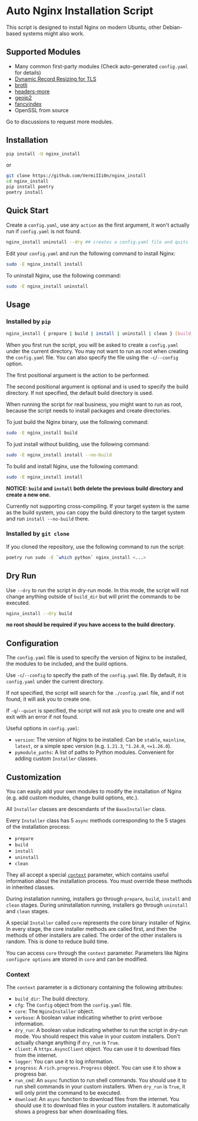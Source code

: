 # Auto Nginx Installation Script

This script is designed to install Nginx on modern Ubuntu, other Debian-based systems might also work.

## Supported Modules

- Many common first-party modules (Check auto-generated `config.yaml` for details)
- [Dynamic Record Resizing for TLS](https://github.com/nginx-modules/ngx_http_tls_dyn_size)
- [brotli](https://github.com/google/ngx_brotli)
- [headers-more](https://github.com/openresty/headers-more-nginx-module)
- [geoip2](https://github.com/leev/ngx_http_geoip2_module)
- [fancyindex](https://github.com/aperezdc/ngx-fancyindex)
- OpenSSL from source

Go to discussions to request more modules.

## Installation

```bash
pip install -U nginx_install
```

or

```bash
git clone https://github.com/VermiIIi0n/nginx_install
cd nginx_install
pip install poetry
poetry install
```

## Quick Start

Create a `config.yaml`, use any `action` as the first argument, it won't actually run if `config.yaml` is not found.

```bash
nginx_install uninstall --dry ## creates a config.yaml file and quits
```

Edit your `config.yaml` and run the following command to install Nginx:

```bash
sudo -E nginx_install install
```

To uninstall Nginx, use the following command:

```bash
sudo -E nginx_install uninstall
```

## Usage

### Installed by `pip`

```bash
nginx_install { prepare | build | install | uninstall | clean } [build_dir]
```

When you first run the script, you will be asked to create a `config.yaml` under the current directory. You may not want to run as root when creating the `config.yaml` file.
You can also specify the file using the `-c`/`--config` option.

The first positional argument is the action to be performed.

The second positional argument is optional and is used to specify the build directory. If not specified, the default build directory is used.

When running the script for real business, you might want to run as root, because the script needs to install packages and create directories.

To just build the Nginx binary, use the following command:

```bash
sudo -E nginx_install build
```

To just install without building, use the following command:

```bash
sudo -E nginx_install install --no-build
```

To build and install Nginx, use the following command:

```bash
sudo -E nginx_install install
```

**NOTICE: `build` and `install` both delete the previous build directory and create a new one.**

Currently not supporting cross-compiling. If your target system is the same as the build system, you can copy the build directory to the target system and run `install --no-build` there.

### Installed by `git clone`

If you cloned the repository, use the following command to run the script:

```bash
poetry run sudo -E `which python` nginx_install <...>
```

## Dry Run

Use `--dry` to run the script in dry-run mode. In this mode, the script will not change anything outside of `build_dir` but will print the commands to be executed.

```bash
nginx_install --dry build
```

**no root should be required if you have access to the build directory.**

## Configuration

The `config.yaml` file is used to specify the version of Nginx to be installed, the modules to be included, and the build options.

Use `-c`/`--config` to specify the path of the `config.yaml` file. By default, it is `config.yaml` under the current directory.

If not specified, the script will search for the `./config.yaml` file, and if not found, it will ask you to create one.

If `-q`/`--quiet` is specified, the script will not ask you to create one and will exit with an error if not found.

Useful options in `config.yaml`:

- `version`: The version of Nginx to be installed. Can be `stable`, `mainline`, `latest`, or a simple spec version (e.g. `1.21.3`, `^1.24.0`, `<=1.26.0`).
- `pymodule_paths`: A list of paths to Python modules. Convenient for adding custom `Installer` classes.

## Customization

You can easily add your own modules to modify the installation of Nginx (e.g. add custom modules, change build options, etc.).

All `Installer` classes are descendants of the `BaseInstaller` class.

Every `Installer` class has 5 `async` methods corresponding to the 5 stages of the installation process:

- `prepare`
- `build`
- `install`
- `uninstall`
- `clean`

They all accept a special [`context`](#context) parameter, which contains useful information about the installation process. You must override these methods in inherited classes.

During installation running, installers go through `prepare`, `build`, `install` and `clean` stages. During uninstallation running, installers go through `uninstall` and `clean` stages.

A special `Installer` called `core` represents the core binary installer of Nginx. In every stage, the core installer methods are called first, and then the methods of other installers are called. The order of the other installers is random. This is done to reduce build time.

You can access `core` through the `context` parameter. Parameters like Nginx `configure options` are stored in `core` and can be modified.

### Context

The `context` parameter is a dictionary containing the following attributes:

- `build_dir`: The build directory.
- `cfg`: The `Config` object from the `config.yaml` file.
- `core`: The `NginxInstaller` object.
- `verbose`: A boolean value indicating whether to print verbose information.
- `dry_run`: A boolean value indicating whether to run the script in dry-run mode. You should respect this value in your custom installers. Don't actually change anything if `dry_run` is `True`.
- `client`: A `httpx.AsyncClient` object. You can use it to download files from the internet.
- `logger`: You can use it to log information.
- `progress`: A `rich.progress.Progress` object. You can use it to show a progress bar.
- `run_cmd`: An `async` function to run shell commands. You should use it to run shell commands in your custom installers. When `dry_run` is `True`, it will only print the command to be executed.
- `download`: An `async` function to download files from the internet. You should use it to download files in your custom installers. It automatically shows a progress bar when downloading files.
